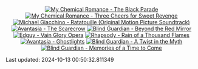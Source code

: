 <!-- lastfm -->
<p align="center"><a href="https://www.last.fm/music/My+Chemical+Romance/The+Black+Parade"><img src="https://lastfm.freetls.fastly.net/i/u/64s/7675defb2787ce67cd030081eb8ff77c.png" title="My Chemical Romance - The Black Parade"></a> <a href="https://www.last.fm/music/My+Chemical+Romance/Three+Cheers+for+Sweet+Revenge"><img src="https://lastfm.freetls.fastly.net/i/u/64s/c9d31655bef9bdc50a7aecf749cb9683.jpg" title="My Chemical Romance - Three Cheers for Sweet Revenge"></a> <a href="https://www.last.fm/music/Michael+Giacchino/Ratatouille+(Original+Motion+Picture+Soundtrack)"><img src="https://lastfm.freetls.fastly.net/i/u/64s/5a6368348d88b92c4fe17fddabf3d1e8.jpg" title="Michael Giacchino - Ratatouille (Original Motion Picture Soundtrack)"></a> <a href="https://www.last.fm/music/Avantasia/The+Scarecrow"><img src="https://lastfm.freetls.fastly.net/i/u/64s/35c70cdff2f74b9a877dfea2ea8314e7.png" title="Avantasia - The Scarecrow"></a> <a href="https://www.last.fm/music/Blind+Guardian/Beyond+the+Red+Mirror"><img src="https://lastfm.freetls.fastly.net/i/u/64s/0898c36cc3a948f7c89bacda32ce76eb.png" title="Blind Guardian - Beyond the Red Mirror"></a> <a href="https://www.last.fm/music/Edguy/Vain+Glory+Opera"><img src="https://lastfm.freetls.fastly.net/i/u/64s/64c5b356ffe28f677ee1ed81d6edde55.jpg" title="Edguy - Vain Glory Opera"></a> <a href="https://www.last.fm/music/Rhapsody/Rain+of+a+Thousand+Flames"><img src="https://lastfm.freetls.fastly.net/i/u/64s/5b476d367e684543c50c687bca4fb5d4.png" title="Rhapsody - Rain of a Thousand Flames"></a> <a href="https://www.last.fm/music/Avantasia/Ghostlights"><img src="https://lastfm.freetls.fastly.net/i/u/64s/f27bbac3df62a3bcd1e7768ca8a6dcc6.png" title="Avantasia - Ghostlights"></a> <a href="https://www.last.fm/music/Blind+Guardian/A+Twist+in+the+Myth"><img src="https://lastfm.freetls.fastly.net/i/u/64s/0ca1499a97a44031a4ecf9abaa68c9c9.jpg" title="Blind Guardian - A Twist in the Myth"></a> <a href="https://www.last.fm/music/Blind+Guardian/Memories+of+a+Time+to+Come"><img src="https://lastfm.freetls.fastly.net/i/u/64s/410bec1362734804856d26cce2956c7b.jpg" title="Blind Guardian - Memories of a Time to Come"></a> </p>

<!--START_SECTION:last-updated-->
Last updated: 2024-10-13 00:50:32.811349
<!--END_SECTION:last-updated-->